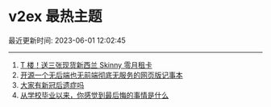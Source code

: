 # v2ex 最热主题

最近更新时间: 2023-06-01 12:02:45

--- 
1. [T 楼！送三张现货新西兰 Skinny 零月租卡](https://www.v2ex.com/t/944729) 
2. [开源一个无后端也无前端彻底无服务的网页版记事本](https://www.v2ex.com/t/944717) 
3. [大家有新冠后遗症吗](https://www.v2ex.com/t/944739) 
4. [从学校毕业以来，你感觉到最后悔的事情是什么](https://www.v2ex.com/t/944741) 
